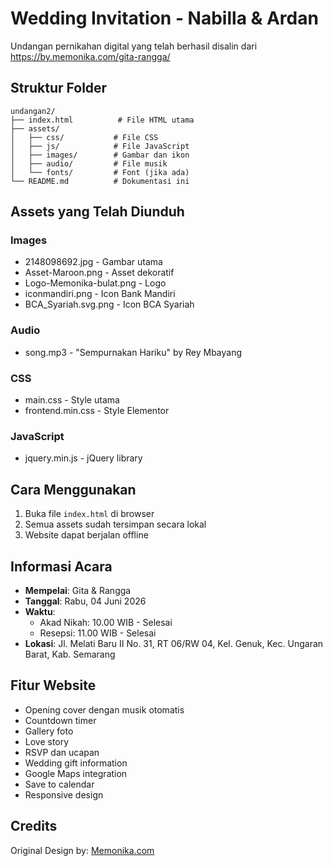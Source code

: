 # Wedding Invitation - Nabilla & Ardan

Undangan pernikahan digital yang telah berhasil disalin dari https://by.memonika.com/gita-rangga/

## Struktur Folder

```
undangan2/
├── index.html          # File HTML utama
├── assets/
│   ├── css/           # File CSS
│   ├── js/            # File JavaScript  
│   ├── images/        # Gambar dan ikon
│   ├── audio/         # File musik
│   └── fonts/         # Font (jika ada)
└── README.md          # Dokumentasi ini
```

## Assets yang Telah Diunduh

### Images
- 2148098692.jpg - Gambar utama
- Asset-Maroon.png - Asset dekoratif
- Logo-Memonika-bulat.png - Logo
- iconmandiri.png - Icon Bank Mandiri
- BCA_Syariah.svg.png - Icon BCA Syariah

### Audio
- song.mp3 - "Sempurnakan Hariku" by Rey Mbayang

### CSS
- main.css - Style utama
- frontend.min.css - Style Elementor

### JavaScript
- jquery.min.js - jQuery library

## Cara Menggunakan

1. Buka file `index.html` di browser
2. Semua assets sudah tersimpan secara lokal
3. Website dapat berjalan offline

## Informasi Acara

- **Mempelai**: Gita & Rangga
- **Tanggal**: Rabu, 04 Juni 2026
- **Waktu**: 
  - Akad Nikah: 10.00 WIB - Selesai
  - Resepsi: 11.00 WIB - Selesai
- **Lokasi**: Jl. Melati Baru II No. 31, RT 06/RW 04, Kel. Genuk, Kec. Ungaran Barat, Kab. Semarang

## Fitur Website

- Opening cover dengan musik otomatis
- Countdown timer
- Gallery foto
- Love story
- RSVP dan ucapan
- Wedding gift information
- Google Maps integration
- Save to calendar
- Responsive design

## Credits

Original Design by: [Memonika.com](https://memonika.com)
